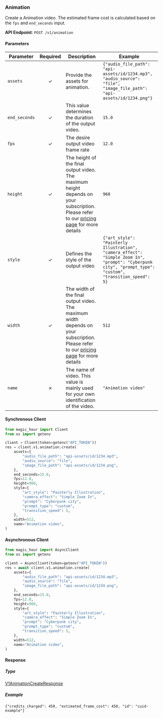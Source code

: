 
### Animation <a name="create"></a>

Create a Animation video. The estimated frame cost is calculated based on the `fps` and `end_seconds` input.

**API Endpoint**: `POST /v1/animation`

#### Parameters

| Parameter | Required | Description | Example |
|-----------|:--------:|-------------|--------|
| `assets` | ✓ | Provide the assets for animation. | `{"audio_file_path": "api-assets/id/1234.mp3", "audio_source": "file", "image_file_path": "api-assets/id/1234.png"}` |
| `end_seconds` | ✓ | This value determines the duration of the output video. | `15.0` |
| `fps` | ✓ | The desire output video frame rate | `12.0` |
| `height` | ✓ | The height of the final output video. The maximum height depends on your subscription. Please refer to our [pricing page](https://magichour.ai/pricing) for more details | `960` |
| `style` | ✓ | Defines the style of the output video | `{"art_style": "Painterly Illustration", "camera_effect": "Simple Zoom In", "prompt": "Cyberpunk city", "prompt_type": "custom", "transition_speed": 5}` |
| `width` | ✓ | The width of the final output video. The maximum width depends on your subscription. Please refer to our [pricing page](https://magichour.ai/pricing) for more details | `512` |
| `name` | ✗ | The name of video. This value is mainly used for your own identification of the video. | `"Animation video"` |

#### Synchronous Client

```python
from magic_hour import Client
from os import getenv

client = Client(token=getenv("API_TOKEN"))
res = client.v1.animation.create(
    assets={
        "audio_file_path": "api-assets/id/1234.mp3",
        "audio_source": "file",
        "image_file_path": "api-assets/id/1234.png",
    },
    end_seconds=15.0,
    fps=12.0,
    height=960,
    style={
        "art_style": "Painterly Illustration",
        "camera_effect": "Simple Zoom In",
        "prompt": "Cyberpunk city",
        "prompt_type": "custom",
        "transition_speed": 5,
    },
    width=512,
    name="Animation video",
)

```

#### Asynchronous Client

```python
from magic_hour import AsyncClient
from os import getenv

client = AsyncClient(token=getenv("API_TOKEN"))
res = await client.v1.animation.create(
    assets={
        "audio_file_path": "api-assets/id/1234.mp3",
        "audio_source": "file",
        "image_file_path": "api-assets/id/1234.png",
    },
    end_seconds=15.0,
    fps=12.0,
    height=960,
    style={
        "art_style": "Painterly Illustration",
        "camera_effect": "Simple Zoom In",
        "prompt": "Cyberpunk city",
        "prompt_type": "custom",
        "transition_speed": 5,
    },
    width=512,
    name="Animation video",
)

```

#### Response

##### Type
[V1AnimationCreateResponse](/magic_hour/types/models/v1_animation_create_response.py)

##### Example
`{"credits_charged": 450, "estimated_frame_cost": 450, "id": "cuid-example"}`
